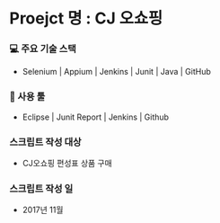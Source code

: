# Proejct 명 : CJ 오쇼핑
### 💻 주요 기술 스택
- Selenium | Appium | Jenkins | Junit | Java | GitHub
### 🔧 사용 툴 
- Eclipse | Junit Report | Jenkins | Github
### 스크립트 작성 대상
- CJ오쇼핑 편성표 상품 구매
### 스크립트 작성 일
- 2017년 11월


